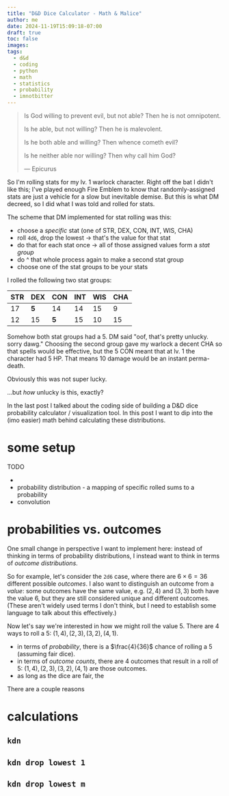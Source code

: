 ```yaml
---
title: "D&D Dice Calculator - Math & Malice"
author: me
date: 2024-11-19T15:09:18-07:00
draft: true
toc: false
images:
tags: 
  - d&d
  - coding
  - python
  - math
  - statistics
  - probability
  - imnotbitter
---
```


> Is God willing to prevent evil, but not able? Then he is not omnipotent.
> 
> Is he able, but not willing? Then he is malevolent.
> 
> Is he both able and willing? Then whence cometh evil?
> 
> Is he neither able nor willing? Then why call him God?
> 
> ― Epicurus

So I'm rolling stats for my lv. 1 warlock character. Right off the bat I didn't like this; I've played enough Fire Emblem to know that randomly-assigned stats are just a vehicle for a slow but inevitable demise. But this is what DM decreed, so I did what I was told and rolled for stats.

The scheme that DM implemented for stat rolling was this:

- choose a *specific* stat (one of STR, DEX, CON, INT, WIS, CHA)
- roll `4d6`, drop the lowest -> that's the value for that stat
- do that for each stat once -> all of those assigned values form a *stat group*
- do ^ that whole process again to make a second stat group
- choose one of the stat groups to be your stats

I rolled the following two stat groups:

| STR | DEX   | CON   | INT | WIS | CHA |
|-----|-------|-------|-----|-----|-----|
| 17  | **5** | 14    | 14  | 15  | 9   |
| 12  | 15    | **5** | 15  | 10  | 15  |

Somehow both stat groups had a 5. DM said "oof, that's pretty unlucky. sorry dawg." Choosing the second group gave my warlock a decent CHA so that spells would be effective, but the 5 CON meant that at lv. 1 the character had 5 HP. That means 10 damage would be an instant perma-death.

Obviously this was not super lucky.

...but *how* unlucky is this, exactly?

In the last post I talked about the coding side of building a D&D dice probability calculator / visualization tool. In this post I want to dip into the (imo easier) math behind calculating these distributions.

# some setup

TODO

- 
- probability distribution - a mapping of specific rolled sums to a probability
- convolution

# probabilities vs. outcomes

One small change in perspective I want to implement here: instead of thinking in terms of probability distributions, I instead want to think in terms of *outcome distributions*.

So for example, let's consider the `2d6` case, where there are $6 \times 6 = 36$ different possible *outcomes*. I also want to distinguish an outcome from a *value*: some outcomes have the same value, e.g. $(2, 4)$ and $(3, 3)$ both have the value $6$, but they are still considered unique and different outcomes. (These aren't widely used terms I don't think, but I need to establish some language to talk about this effectively.)

Now let's say we're interested in how we might roll the value $5$. There are 4 ways to roll a $5$: ${(1, 4), (2, 3), (3, 2), (4, 1)}$.

- in terms of *probability*, there is a $\frac{4}{36}$ chance of rolling a $5$ (assuming fair dice).
- in terms of *outcome counts*, there are 4 outcomes that result in a roll of $5$: ${(1, 4), (2, 3), (3, 2), (4, 1)}$ are those outcomes.
- as long as the dice are fair, the 

There are a couple reasons 

# calculations

## `kdn`

## `kdn drop lowest 1`

## `kdn drop lowest m`